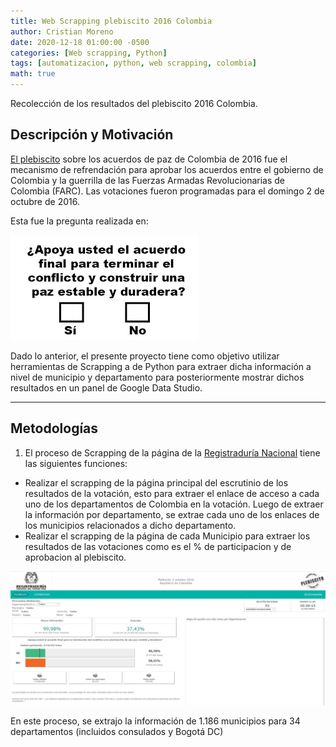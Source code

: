 ```yaml
---
title: Web Scrapping plebiscito 2016 Colombia
author: Cristian Moreno
date: 2020-12-18 01:00:00 -0500
categories: [Web scrapping, Python]
tags: [automatizacion, python, web scrapping, colombia]
math: true
---
```



Recolección de los resultados del plebiscito 2016 Colombia.

## Descripción y Motivación
[El plebiscito](https://es.wikipedia.org/wiki/Plebiscito_sobre_los_acuerdos_de_paz_de_Colombia_de_2016) sobre los acuerdos de paz de Colombia de 2016 fue el mecanismo de refrendación para aprobar los acuerdos entre el gobierno de Colombia y la guerrilla de las Fuerzas Armadas Revolucionarias de Colombia (FARC). Las votaciones fueron programadas para el domingo 2 de octubre de 2016.

Esta fue la pregunta realizada en:

<img src=/assets/img/2020-12-18-scrapping-plebiscito-colombia/pregunta.png>

Dado lo anterior, el presente proyecto tiene como objetivo utilizar herramientas de Scrapping a de Python para extraer dicha información a nivel de municipio y departamento para posteriormente mostrar dichos resultados en un panel de Google Data Studio.

----

## Metodologías

1. El proceso de Scrapping de la página de la [Registraduría Nacional](https://elecciones.registraduria.gov.co/pre_plebis_2016/99PL/DPLZZZZZZZZZZZZZZZZZ_L1.htm) tiene las siguientes funciones: 
* Realizar el scrapping de la página principal del escrutinio de los resultados de la votación, esto para extraer el enlace de acceso a cada uno de los departamentos de Colombia en la votación. Luego de extraer la información por departamento, se extrae cada uno de los enlaces de los municipios relacionados a dicho departamento.
* Realizar el scrapping de la página de cada Municipio para extraer los resultados de las votaciones como es el % de participacion y de aprobacion al plebiscito.

<img src=/assets/img/2020-12-18-scrapping-plebiscito-colombia/Pagina_plebiscito.JPG>


En este proceso, se extrajo la información de 1.186 municipios para 34 departamentos (incluidos consulados y Bogotá DC)